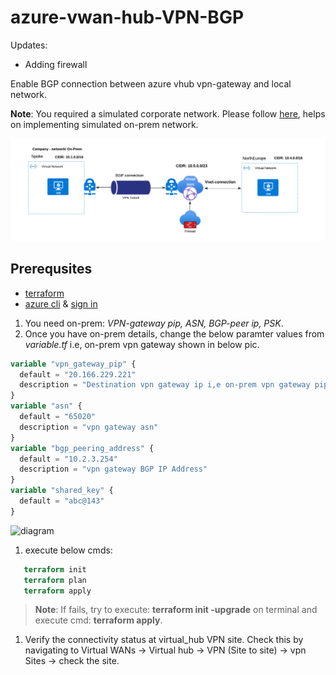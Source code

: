 # azure-vwan-hub-VPN-BGP

Updates:
- Adding firewall

Enable BGP connection between azure vhub vpn-gateway and local network.

**Note**: You required a simulated corporate network. Please follow [here](https://github.com/sree7k7/tf_vnet_vpn_lgw_bastion), helps on implementing simulated on-prem network.

![diagram](/pics/VWAN-S2S-VPN-BGP.png)
## Prerequsites
- [terraform](https://developer.hashicorp.com/terraform/tutorials/aws-get-started/install-cli)
- [azure cli](https://learn.microsoft.com/en-us/cli/azure/install-azure-cli) & [sign in](https://learn.microsoft.com/en-us/cli/azure/authenticate-azure-cli)

1. You need on-prem: *VPN-gateway pip, ASN, BGP-peer ip, PSK*.
2. Once you have on-prem details, change the below paramter values from *variable.tf* i.e, on-prem vpn gateway shown in below pic.

```terraform
variable "vpn_gateway_pip" {
  default = "20.166.229.221"
  description = "Destination vpn gateway ip i,e on-prem vpn gateway pip"
}
variable "asn" {
  default = "65020"
  description = "vpn gateway asn"
}
variable "bgp_peering_address" {
  default = "10.2.3.254"
  description = "vpn gateway BGP IP Address"
}
variable "shared_key" {
  default = "abc@143"
}

```
![diagram](/pics/on-prem-vpn-gateway.png)
1. execute below cmds:
```terraform 
   terraform init
   terraform plan
   terraform apply
```
> **Note**: If fails, try to execute: **terraform init -upgrade** on terminal and execute cmd: **terraform apply**.

1. Verify the connectivity status at virtual_hub VPN site. Check this by navigating to Virtual WANs → Virtual hub → VPN (Site to site) → vpn Sites → check the site.

